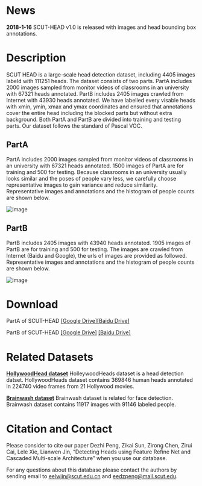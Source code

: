 # News
**2018-1-16** SCUT-HEAD v1.0 is released with images and head bounding box annotations.
# Description
SCUT HEAD is a large-scale head detection dataset, including 4405 images labeld with 111251 heads. The dataset consists of two parts. PartA includes 2000 images sampled from monitor videos of classrooms in an university with 67321 heads annotated. PartB includes 2405 images crawled from Internet with 43930 heads annotated. We have labelled every visable heads with xmin, ymin, xmax and ymax coordinates and ensured that annotations cover the entire head including the blocked parts but without extra background. Both PartA and PartB are divided into training and testing parts. Our dataset follows the standard of Pascal VOC. 

## PartA 
PartA includes 2000 images sampled from monitor videos of classrooms in an university with 67321 heads annotated. 1500 images of PartA are for training and 500 for testing.
Because classrooms in an university usually looks similar and the poses of people vary less, we carefully choose representative images to gain variance and reduce similarity. 
Representative images and annotations and the histogram of people counts are shown below.

![image](https://github.com/HCIILAB/SCUT-HEAD-Dataset-Release/blob/master/example%20of%20Part_A.png)


## PartB 
PartB includes 2405 images with 43940 heads annotated. 1905 images of PartB are for training and 500 for testing. The images are crawled from Internet (Baidu and Google), the urls of images are provided as followed.
Representative images and annotations and the histogram of people counts are shown below.

![image](https://github.com/HCIILAB/SCUT-HEAD-Dataset-Release/blob/master/example%20of%20Part_B.png)

# Download
PartA of SCUT-HEAD 
[[Google Drive]](https://drive.google.com/open?id=1h1Zi_FpSIU5mVwkoLJiyDMV-y9DdZTYX)[[Baidu Drive]](https://pan.baidu.com/s/1raaAOjE)

PartB of SCUT-HEAD 
[[Google Drive]](https://drive.google.com/open?id=1eeimW2eN3oEJkIaJbr3ZIUogtewnMoNx)
[[Baidu Drive]](https://pan.baidu.com/s/1brhMTcj)

# Related Datasets
[**HollywoodHead dataset**](http://www.di.ens.fr/willow/research/headdetection/)
HolleywoodHeads dataset is a head detection datset. HollywoodHeads dataset contains 369846 human heads annotated in 224740 video frames from 21 Hollywood movies.

[**Brainwash dataset**](https://exhibits.stanford.edu/data/catalog/sx925dc9385) 
Brainwash dataset is related for face detection. Brainwash dataset contains 11917 images with 91146 labeled people.

# Citation and Contact

Please consider to cite our paper Dezhi Peng, Zikai Sun, Zirong Chen, Zirui Cai, Lele Xie, Lianwen Jin, “Detecting Heads using Feature Refine Net and Cascaded Multi-scale Architecture” when you use our database. 

For any questions about this database please contact the authors by sending email to eelwjin@scut.edu.cn and eedzpeng@mail.scut.edu. 
